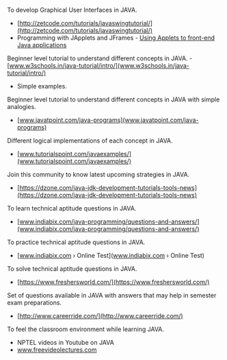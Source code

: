 To develop Graphical User Interfaces in JAVA.
  - [http://zetcode.com/tutorials/javaswingtutorial/](http://zetcode.com/tutorials/javaswingtutorial/)
  - Programming with JApplets and JFrames - [Using Applets to front-end Java applications](http://j.mp/appletJava)

Beginner level tutorial to understand different concepts in JAVA. - [www.w3schools.in/java-tutorial/intro/](www.w3schools.in/java-tutorial/intro/)
  - Simple examples.

Beginner level tutorial to understand different concepts in JAVA with simple analogies.
  - [www.javatpoint.com/java-programs](www.javatpoint.com/java-programs)


Different logical implementations of each concept in JAVA.
  - [www.tutorialspoint.com/javaexamples/](www.tutorialspoint.com/javaexamples/)


Join this community to know latest upcoming strategies in JAVA.
  -  [https://dzone.com/java-jdk-development-tutorials-tools-news](https://dzone.com/java-jdk-development-tutorials-tools-news)

To learn technical aptitude questions in JAVA.
  -  [www.indiabix.com/java-programming/questions-and-answers/](www.indiabix.com/java-programming/questions-and-answers/)


To practice technical aptitude questions in JAVA.
  - [www.indiabix.com › Online Test](www.indiabix.com › Online Test)

To solve technical aptitude questions in JAVA.
  - [https://www.freshersworld.com/](https://www.freshersworld.com/)


Set of questions available in JAVA with answers that may help in semester exam preparations.
  - [http://www.careerride.com/](http://www.careerride.com/)


To feel the classroom environment while learning JAVA.
  - NPTEL videos in Youtube on JAVA
  - [www.freevideolectures.com ](www.freevideolectures.com )

